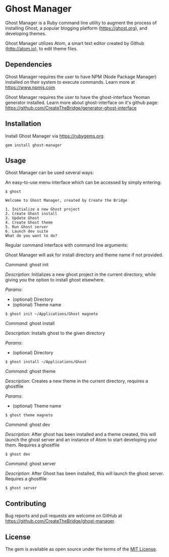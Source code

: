 # Ghost Manager

Ghost Manager is a Ruby command line utility to augment the process of installing Ghost, a popular blogging platform (https://ghost.org), and developing themes.

Ghost Manager utilizes Atom, a smart text editor created by Github (http://atom.io), to edit theme files.

## Dependencies

Ghost Manager requires the user to have NPM (Node Package Manager) installed on their system to execute commands. Learn more at https://www.npmjs.com

Ghost Manager requires the user to have the ghost-interface Yeoman generator installed.  Learn more about ghost-interface on it's github page: https://github.com/CreateTheBridge/generator-ghost-interface

## Installation

Install Ghost Manager via https://rubygems.org.
```
gem install ghost-manager
```

## Usage

Ghost Manager can be used several ways:

An easy-to-use menu interface which can be accessed by simply entering:
```
$ ghost

Welcome to Ghost Manager, created by Create the Bridge

1. Initialize a new Ghost project
2. Create Ghost install
3. Update Ghost
4. Create Ghost theme
5. Run Ghost server
6. Launch dev suite
What do you want to do?

```

Regular command interface with command line arguments:

Ghost Manager will ask for install directory and theme name if not provided.

*Command*: ghost init

*Description*: Initializes a new ghost project in the current directory, while giving you the option to install ghost elsewhere.

*Params*:
+ (optional) Directory
+ (optional) Theme name

```
$ ghost init ~/Applications/Ghost magneto
```

*Command*: ghost install

*Description*: Installs ghost to the given directory

*Params*:
+ (optional) Directory

```
$ ghost install ~/Applications/Ghost
```

*Command*: ghost theme

*Description*: Creates a new theme in the current directory, requires a ghostfile

*Params*:
+ (optional) Theme name

```
$ ghost theme magneto
```

*Command*: ghost dev

*Description*: After ghost has been installed and a theme created, this will launch the ghost server and an instance of Atom to start developing your them. Requires a ghostfile

```
$ ghost dev
```

*Command*: ghost server

*Description*: After Ghost has been installed, this will launch the ghost server. Requires a ghostfile

```
$ ghost server
```

## Contributing

Bug reports and pull requests are welcome on GitHub at https://github.com/CreateTheBridge/ghost-manager.


## License

The gem is available as open source under the terms of the [MIT License](http://opensource.org/licenses/MIT).
